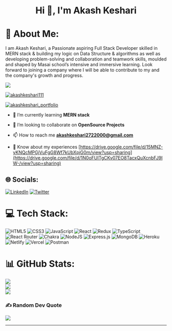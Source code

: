 
<h1 align="center">Hi 👋, I'm Akash Keshari</h1>

# 💫 About Me:
I am Akash Keshari, a Passionate aspiring Full Stack Developer skilled in MERN stack & building my logic on Data Structure & algorithms as well as developing problem-solving and collaboration and teamwork skills, moulded and shaped by Masai school’s intensive and immersive learning. Look forward to joining a company where I will be able to contribute to my and the company's growth and progress.


[![](https://visitcount.itsvg.in/api?id=AkashKeshari111&icon=0&color=0)](https://visitcount.itsvg.in)

<p align="left"> <a href="https://github.com/ryo-ma/github-profile-trophy"><img src="https://github-profile-trophy.vercel.app/?username=akashkeshari111" alt="akashkeshari111" /></a> </p>

<p align="left"> <a href="https://akashkeshari111.github.io/" target="blank"><img src="https://img.shields.io/badge/Portfolio-%23000000.svg?style=for-the-badge&logo=firefox&logoColor=#FF7139" alt="akashkeshari_portfolio" /></a> </p>

- 🌱 I’m currently learning **MERN stack**

- 👯 I’m looking to collaborate on **OpenSource Projects**

- 📫 How to reach me **akashkeshari2722000@gmail.com**

- 📄 Know about my experiences [https://drive.google.com/file/d/15MNZ-yKNQcMPGjVuFgG8Wf7kUbXpjG0m/view?usp=sharing](https://drive.google.com/file/d/1N0oFUITgCKv07EO8TacxQuXcnbFJ9IW-/view?usp=sharing)





## 🌐 Socials:
[![LinkedIn](https://img.shields.io/badge/LinkedIn-%230077B5.svg?logo=linkedin&logoColor=white)](https://linkedin.com/in/akash111) [![Twitter](https://img.shields.io/badge/Twitter-%231DA1F2.svg?logo=Twitter&logoColor=white)](https://twitter.com/akashkeshari111) 

# 💻 Tech Stack:
![HTML5](https://img.shields.io/badge/html5-%23E34F26.svg?style=for-the-badge&logo=html5&logoColor=white) ![CSS3](https://img.shields.io/badge/css3-%231572B6.svg?style=for-the-badge&logo=css3&logoColor=white) ![JavaScript](https://img.shields.io/badge/javascript-%23323330.svg?style=for-the-badge&logo=javascript&logoColor=%23F7DF1E)  ![React](https://img.shields.io/badge/react-%2320232a.svg?style=for-the-badge&logo=react&logoColor=%2361DAFB) ![Redux](https://img.shields.io/badge/redux-%23593d88.svg?style=for-the-badge&logo=redux&logoColor=white) ![TypeScript](https://img.shields.io/badge/typescript-%23007ACC.svg?style=for-the-badge&logo=typescript&logoColor=white)  ![React Router](https://img.shields.io/badge/React_Router-CA4245?style=for-the-badge&logo=react-router&logoColor=white) ![Chakra](https://img.shields.io/badge/chakra-%234ED1C5.svg?style=for-the-badge&logo=chakraui&logoColor=white) ![NodeJS](https://img.shields.io/badge/node.js-6DA55F?style=for-the-badge&logo=node.js&logoColor=white) ![Express.js](https://img.shields.io/badge/express.js-%23404d59.svg?style=for-the-badge&logo=express&logoColor=%2361DAFB)  ![MongoDB](https://img.shields.io/badge/MongoDB-%234ea94b.svg?style=for-the-badge&logo=mongodb&logoColor=white) ![Heroku](https://img.shields.io/badge/heroku-%23430098.svg?style=for-the-badge&logo=heroku&logoColor=white) ![Netlify](https://img.shields.io/badge/netlify-%23000000.svg?style=for-the-badge&logo=netlify&logoColor=#00C7B7) ![Vercel](https://img.shields.io/badge/vercel-%23000000.svg?style=for-the-badge&logo=vercel&logoColor=white) ![Postman](https://img.shields.io/badge/Postman-FF6C37?style=for-the-badge&logo=postman&logoColor=white)

# 📊 GitHub Stats:
![](https://github-readme-stats.vercel.app/api?username=AkashKeshari111&theme=flag-india&hide_border=false&include_all_commits=false&count_private=false)<br/>
![](https://github-readme-streak-stats.herokuapp.com/?user=AkashKeshari111&theme=flag-india&hide_border=false)<br/>
![](https://github-readme-stats.vercel.app/api/top-langs/?username=AkashKeshari111&theme=flag-india&hide_border=false&include_all_commits=false&count_private=false&layout=compact)

### ✍️ Random Dev Quote
![](https://quotes-github-readme.vercel.app/api?type=vetical&theme=tokyonight)

---

